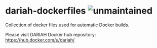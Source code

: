 dariah-dockerfiles ![unmaintained](https://img.shields.io/badge/repository-unmaintained-red.svg)
==================

Collection of docker files used for automatic Docker builds.

Please visit DARIAH Docker hub repository:
https://hub.docker.com/u/dariah/
